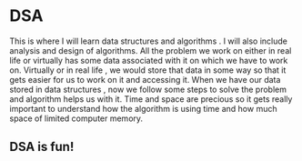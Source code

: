 # DSA
This is where I will learn data structures and algorithms . I will also include analysis and design of algorithms. 
All the problem we work on either in real life or virtually has some data associated with it on which we have to work on.
Virtually or in real life , we would store that data in some way so that it gets easier for us to work on it and accessing it.
When we have our data stored in data structures , now we follow some steps to solve the problem and algorithm helps us with it. 
Time and space are precious so it gets really important to understand how the algorithm is using time and how much space of limited computer memory.
## DSA is fun!
